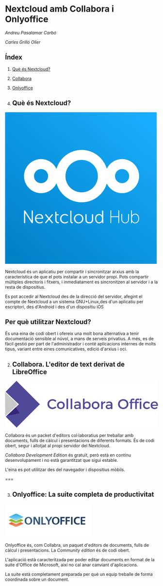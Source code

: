 # Nextcloud amb Collabora i Onlyoffice

*Andreu Pasalamar Carbó*

*Carles Grilló Oller*

## Índex

1. [Què és Nextcloud?](#quees)

2. [Collabora](#colla)

3. [Onlyoffice](#only)

1. ## Què és Nextcloud?<span id="quees"/>

![](imatges/Nextcloud.png)

Nextcloud és un aplicatiu per compartir i sincronitzar arxius amb la
característica de que el pots instalar a un servidor propi. Pots compartir múltiples
directoris i fitxers, i inmediatament es sincronitzen al servidor i a la resta de dispositius.

Es pot accedir al Nextcloud des de la direcció del servidor, afegint el compte de Nextcloud a
un sistema GNU+Linux,des d'un aplicatiu per escriptori, des d'Android i des d'un dispositiu iOS

## Per què utilitzar Nextcloud?

És una eina de codi obert i ofereix una molt bona alternativa a tenir documentació sensible al núvol,
a mans de serveis privatius. A més, es de fàcil gestió per part de l'administrador i conté aplicacions
internes de molts tipus, variant entre eines comunicatives, edició d'arxius i oci.


2. ## Collabora. L'editor de text derivat de LibreOffice<span id="colla"/>

![](imatges/collabora-office-logo.png)

Collabora és un packet d'editors col·laboratius per treballar amb documents, fulls de càlcul i
presentacions de diferents formats. És de codi obert, segur i allotjat al propi servidor del Nextcloud.

*Collabora Development Edition* és gratuït, però està en continu desenvolupament i no està garantitzat
que sigui estable.

L'eina es pot utilitzar des del navegador i dispositius mòbils.

===

3. ## Onlyoffice: La suite completa de productivitat<span id="only"/>

![](imatges/onlyoffice-logo.png)

Onlyoffice és, com Collabra, un paquet d'editors de documents, fulls de càlcul i presentacions. La
*Community edition* és de codi obert. 

L'aplicació està caracteritzada per poder editar documents en format de la suite d'Office de Microsoft,
així no cal anar canviant d'aplicacions. 

La suite està completament preparada per què un equip treballe de forma coordinada sobre un document.


